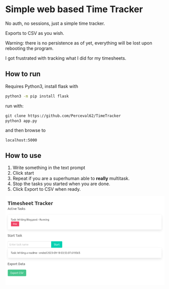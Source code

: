 # Simple web based Time Tracker

No auth, no sessions, just a simple time tracker.

Exports to CSV as you wish.

Warning: there is no persistence as of yet, 
everything will be lost upon rebooting the program.

I got frustrated with tracking what I did for my timesheets.

## How to run

Requires Python3, install flask with

~~~bash
python3 -m pip install flask
~~~

run with:
~~~
git clone https://github.com/Perceval62/TimeTracker
python3 app.py
~~~

and then browse to

~~~
localhost:5000
~~~

## How to use

1. Write something in the text prompt
2. Click start
3. Repeat if you are a superhuman able to **really** multitask.
4. Stop the tasks you started when you are done.
5. Click Export to CSV when ready.

![Image of the software running in a web browser](./screencap.png)

